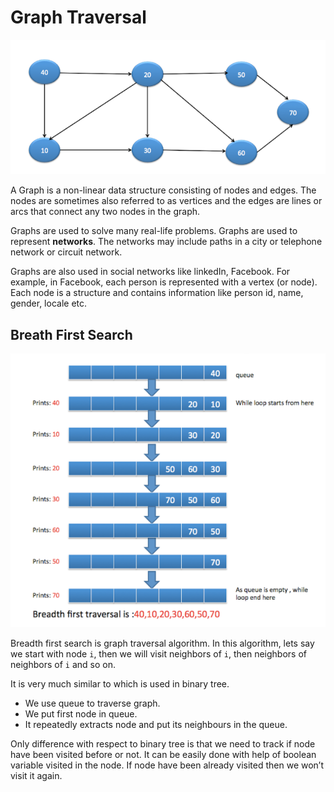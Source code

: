 # Graph Traversal

<img src="https://github.com/210823-Enterprise/demos/blob/main/week5/GraphTraversal/imgs/graph.png" width="600px">

A Graph is a non-linear data structure consisting of nodes and edges. The nodes are sometimes also referred to as vertices and the edges are lines or arcs that connect any two nodes in the graph.

Graphs are used to solve many real-life problems. Graphs are used to represent **networks**. The networks may include paths in a city or telephone network or circuit network. 

Graphs are also used in social networks like linkedIn, Facebook. For example, in Facebook, each person is represented with a vertex (or node). Each node is a structure and contains information like person id, name, gender, locale etc.

## Breath First Search

<img src="https://github.com/210823-Enterprise/demos/blob/main/week5/GraphTraversal/imgs/traverse.png" width="600px">

Breadth first search is graph traversal algorithm. In this algorithm, lets say we start with node `i`, then we will visit neighbors of `i`, then neighbors of neighbors of `i` and so on.

It is very much similar to which is used in binary tree. 
  - We use queue to traverse graph. 
  - We put first node in queue. 
  - It repeatedly extracts node and put its neighbours in the queue. 
  
Only difference with respect to binary tree is that we need to track if node have been visited before or not. It can be easily done with help of boolean variable visited in the node. If node have been already visited then we won’t visit it again.

